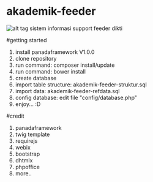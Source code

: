 # akademik-feeder
![alt tag](https://raw.githubusercontent.com/baihaqyaviq/akademik-feeder/master/Screenshot.png)
sistem informasi support feeder dikti

#getting started
1. install panadaframework V1.0.0
2. clone repository
3. run command: composer install/update
4. run command: bower install
5. create database
6. import table structure: akademik-feeder-struktur.sql
7. import data: akademik-feeder-refdata.sql
8. config database: edit file "config/database.php"
9. enjoy... :D

#credit
1. panadaframework
2. twig template
3. requirejs
4. webix
5. bootstrap
6. dhtmlx
7. phpoffice
8. more..


